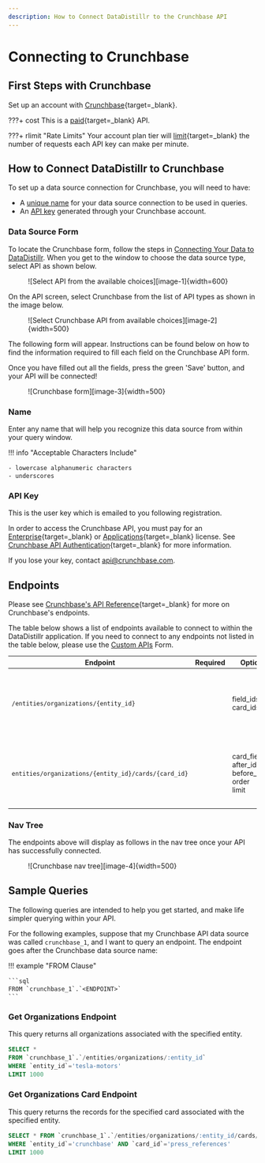 ```yaml
---
description: How to Connect DataDistillr to the Crunchbase API
---
```


# Connecting to Crunchbase

## First Steps with Crunchbase

Set up an account with [Crunchbase](https://www.crunchbase.com/register){target=_blank}.

???+ cost
    This is a [paid](https://www.crunchbase.com/buy/select-product){target=_blank} API.

???+ rlimit "Rate Limits"
    Your account plan tier will [limit](https://data.crunchbase.com/docs/using-the-api#collections){target=_blank} the
    number of requests each API key can make per minute.

## How to Connect DataDistillr to Crunchbase

To set up a data source connection for Crunchbase, you will need to have:

- A [unique name](/connecting-data/connecting-to-apis-and-external-data/crunchbase-api/#name) for your data source
connection to be used in queries.
- An [API key](/connecting-data/connecting-to-apis-and-external-data/crunchbase-api/#api-key) generated through your
Crunchbase account.

### Data Source Form

To locate the Crunchbase form, follow the steps in [Connecting Your Data to DataDistillr](../../). When you get to the
window to choose the data source type, select API as shown below.

<figure markdown>
![Select API from the available choices][image-1]{width=600}
</figure>

On the API screen, select Crunchbase from the list of API types as shown in the image below.

<figure markdown>
![Select Crunchbase API from available choices][image-2]{width=500}
</figure>

The following form will appear. Instructions can be found below on how to find the information required to fill each
field on the Crunchbase API form.

Once you have filled out all the fields, press the green 'Save' button, and your API will be connected!

<figure markdown>
![Crunchbase form][image-3]{width=500}
</figure>

### Name
Enter any name that will help you recognize this data source from within your query window.

!!! info "Acceptable Characters Include"

    - lowercase alphanumeric characters
    - underscores

### API Key
This is the user key which is emailed to you following registration.

In order to access the Crunchbase API, you must pay for an [Enterprise](https://about.crunchbase.com/products/crunchbase-enterprise/?utm_source=cb&utm_medium=banner_ad&utm_campaign=data_crunchbase_ad&utm_content=enterprise&utm_term=click_here#enterprise-form){target=_blank}
or [Applications](https://about.crunchbase.com/products/data-licensing/?utm_source=cb&utm_medium=banner_ad&utm_campaign=data_crunchbase_ad&utm_content=applications&utm_term=click_here#applications-form){target=_blank}
license. See [Crunchbase API Authentication](https://data.crunchbase.com/docs/using-the-api#authentication){target=_blank}
for more information.

If you lose your key, contact [api@crunchbase.com](mailto:api@crunchbase.com).

## Endpoints
Please see [Crunchbase's API Reference](https://data.crunchbase.com/docs/using-the-api){target=_blank} for more on
Crunchbase's endpoints.

The table below shows a list of endpoints available to connect to within the DataDistillr application. If you need to
connect to any endpoints not listed in the table below, please use the
[Custom APIs](https://docs.datadistillr.com/connecting-data/connecting-to-apis-and-external-data/custom-apis/) Form.

| Endpoint                                             | Required   | Optional                                                  | Description                                                                      |
|------------------------------------------------------|------------|-----------------------------------------------------------|----------------------------------------------------------------------------------|
| `/entities/organizations/{entity_id}`                |            | field_ids<br>card_ids                                     | Returns the records for the organizations associated with the specified entity.  |
| `entities/organizations/{entity_id}/cards/{card_id}` |            | card_field_ids<br>after_id<br>before_id<br>order<br>limit | Returns the records for the specified card associated with the specified entity. |

### Nav Tree

The endpoints above will display as follows in the nav tree once your API has successfully connected.

<figure markdown>
  ![Crunchbase nav tree][image-4]{width=500}
</figure>

## Sample Queries

The following queries are intended to help you get started, and make life simpler querying within your API.

For the following examples, suppose that my Crunchbase API data source was called `crunchbase_1`, and I want to query 
an endpoint. The endpoint goes after the Crunchbase data source name:

!!! example "FROM Clause"

    ```sql
    FROM `crunchbase_1`.`<ENDPOINT>`
    ```

### Get Organizations Endpoint

This query returns all organizations associated with the specified entity.

```sql
SELECT *
FROM `crunchbase_1`.`/entities/organizations/:entity_id`
WHERE `entity_id`='tesla-motors'
LIMIT 1000
```

### Get Organizations Card Endpoint

This query returns the records for the specified card associated with the specified entity.

```sql
SELECT * FROM `crunchbase_1`.`/entities/organizations/:entity_id/cards/:card_id`
WHERE `entity_id`='crunchbase' AND `card_id`='press_references'
LIMIT 1000
```

[image-1]: ../../img/api/data-source-wizard-api-light.png
[image-2]: ../../img/api/crunchbase/crunchbase-api-types.jpeg
[image-3]: ../../img/api/crunchbase/crunchbase-form.png
[image-4]: ../../img/api/crunchbase/crunchbase-nav-tree.png
